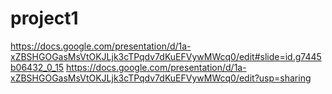 # project1
https://docs.google.com/presentation/d/1a-xZBSHGOGasMsVtOKJLjk3cTPqdv7dKuEFVywMWcq0/edit#slide=id.g7445b06432_0_15
https://docs.google.com/presentation/d/1a-xZBSHGOGasMsVtOKJLjk3cTPqdv7dKuEFVywMWcq0/edit?usp=sharing
